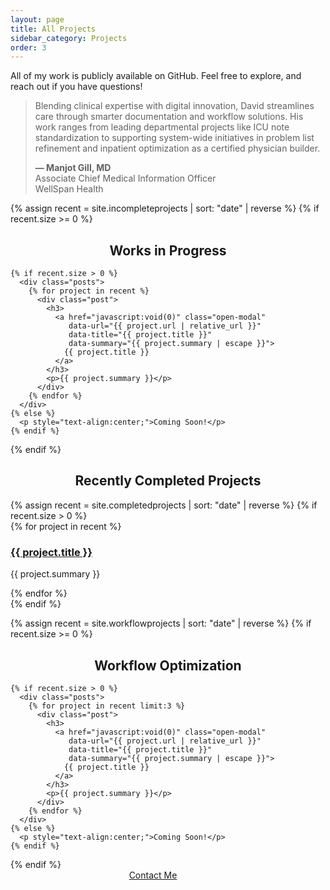```yaml
---
layout: page
title: All Projects
sidebar_category: Projects
order: 3
---
```


All of my work is publicly available on GitHub. Feel free to explore, and reach out if you have questions! <a href="https://github.com/dmeverly" target="_blank" rel="noopener noreferrer" aria-label="GitHub">
  <i class="fab fa-github" style="font-size: 24px;"></i>
</a>

<div class="section">
  <blockquote>
    Blending clinical expertise with digital innovation, David streamlines care through smarter documentation and workflow solutions. His work ranges from leading departmental projects like ICU note standardization to supporting system-wide initiatives in problem list refinement and inpatient optimization as a certified physician builder.
    <br>
    <span style="display: block; margin-top: 1em; font-weight: bold;">
      — Manjot Gill, MD
    </span>
    <span style="display: block; font-weight: normal;">
      Associate Chief Medical Information Officer<br>
      WellSpan Health
    </span>
  </blockquote>
</div>

{% assign recent = site.incompleteprojects | sort: "date" | reverse %}
{% if recent.size >= 0 %}
  <div class="section">
    <div class="section-divider"></div>
    <h2 style="text-align: center;">Works in Progress</h2>

    {% if recent.size > 0 %}
      <div class="posts">
        {% for project in recent %}
          <div class="post">
            <h3>
              <a href="javascript:void(0)" class="open-modal"
                 data-url="{{ project.url | relative_url }}"
                 data-title="{{ project.title }}"
                 data-summary="{{ project.summary | escape }}">
                {{ project.title }}
              </a>
            </h3>
            <p>{{ project.summary }}</p>
          </div>
        {% endfor %}
      </div>
    {% else %}
      <p style="text-align:center;">Coming Soon!</p>
    {% endif %}
  </div>
{% endif %}

<div class="section">
  <div class="section-divider"></div>
  <h2 style="text-align: center;">Recently Completed Projects</h2>
  {% assign recent = site.completedprojects | sort: "date" | reverse %}
  {% if recent.size > 0 %}
    <div class="posts">
      {% for project in recent %}
        <div class="post">
          <h3>
            <a href="javascript:void(0)" class="open-modal"
               data-url="{{ project.url | relative_url }}"
               data-title="{{ project.title }}"
               data-summary="{{ project.summary | escape }}">
              {{ project.title }}
            </a>
          </h3>
          <p>{{ project.summary }}</p>
        </div>
      {% endfor %}
    </div>
  {% endif %}
</div>

{% assign recent = site.workflowprojects | sort: "date" | reverse %}
{% if recent.size >= 0 %}
  <div class="section">
    <div class="section-divider"></div>
    <h2 style="text-align: center;">Workflow Optimization</h2>

    {% if recent.size > 0 %}
      <div class="posts">
        {% for project in recent limit:3 %}
          <div class="post">
            <h3>
              <a href="javascript:void(0)" class="open-modal"
                 data-url="{{ project.url | relative_url }}"
                 data-title="{{ project.title }}"
                 data-summary="{{ project.summary | escape }}">
                {{ project.title }}
              </a>
            </h3>
            <p>{{ project.summary }}</p>
          </div>
        {% endfor %}
      </div>
    {% else %}
      <p style="text-align:center;">Coming Soon!</p>
    {% endif %}
  </div>
{% endif %}

<!-- <div id="modal-overlay" class="modal-overlay" role="dialog" aria-modal="true" aria-labelledby="modal-title">
  <div class="modal-box">
    <span id="modal-close" class="modal-close" tabindex="0" aria-label="Close dialog">&times;</span>
    <h2 id="modal-title"></h2>
    <div id="modal-content" style="max-height:70vh; overflow-y:auto; margin-top:1em;"></div>
    <a id="modal-link" class="contact-button" target="_blank" rel="noopener noreferrer"
       style="margin-top:1em; display:inline-block;">
      Open Full Project →
    </a>
  </div>
</div> -->

<div class="section" style="text-align: center;">
  <span style="display: inline-flex; align-items: center; gap: 2em;">
    <a href="mailto:dmeverly@hotmail.com" class="contact-button">
      <i class="fas fa-envelope" style="margin-right: 8px;"></i> Contact Me
    </a>
    <a href="https://github.com/dmeverly" target="_blank" rel="noopener noreferrer" aria-label="GitHub">
      <i class="fab fa-github" style="font-size: 24px;"></i>
    </a>
    <a href="https://www.linkedin.com/in/david-everly-a4aa7528a" target="_blank" rel="noopener noreferrer" aria-label="LinkedIn">
      <i class="fab fa-linkedin" style="font-size: 24px;"></i>
    </a>
  </span>
</div>
